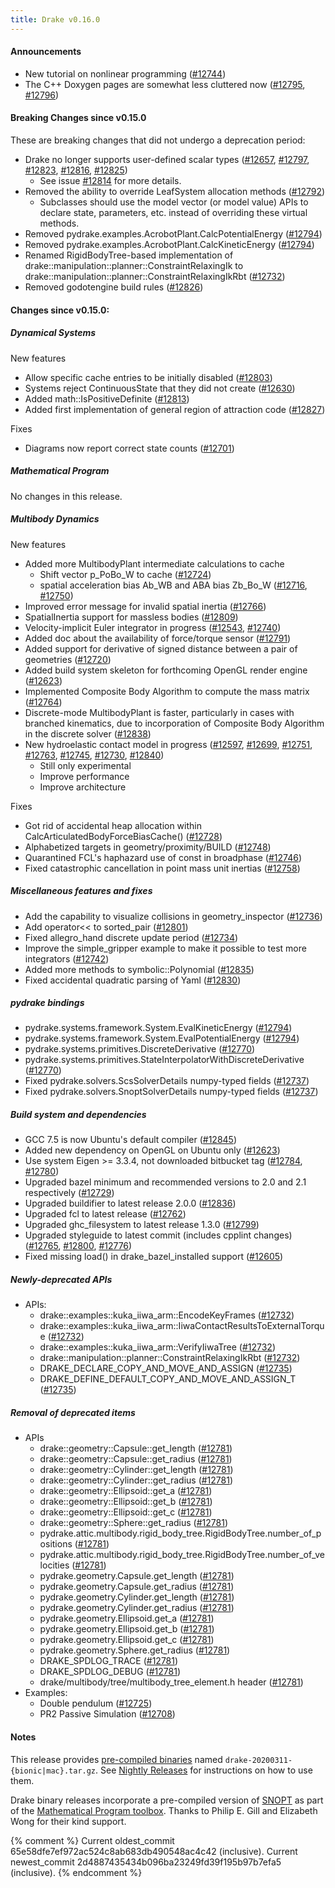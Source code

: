 ```yaml
---
title: Drake v0.16.0
---
```


#### Announcements

* New tutorial on nonlinear programming ([#12744][_#12744])
* The C++ Doxygen pages are somewhat less cluttered now ([#12795][_#12795], [#12796][_#12796])

#### Breaking Changes since v0.15.0

These are breaking changes that did not undergo a deprecation period:

* Drake no longer supports user-defined scalar types ([#12657][_#12657], [#12797][_#12797], [#12823][_#12823], [#12816][_#12816], [#12825][_#12825])
  * See issue [#12814][_#12814] for more details.
* Removed the ability to override LeafSystem allocation methods ([#12792][_#12792])
  * Subclasses should use the model vector (or model value) APIs to declare
    state, parameters, etc. instead of overriding these virtual methods.
* Removed pydrake.examples.AcrobotPlant.CalcPotentialEnergy ([#12794][_#12794])
* Removed pydrake.examples.AcrobotPlant.CalcKineticEnergy ([#12794][_#12794])
* Renamed RigidBodyTree-based implementation of
  drake::manipulation::planner::ConstraintRelaxingIk to
  drake::manipulation::planner::ConstraintRelaxingIkRbt ([#12732][_#12732])
* Removed godotengine build rules ([#12826][_#12826])

#### Changes since v0.15.0:

##### Dynamical Systems

New features

* Allow specific cache entries to be initially disabled ([#12803][_#12803])
* Systems reject ContinuousState that they did not create ([#12630][_#12630])
* Added math::IsPositiveDefinite ([#12813][_#12813])
* Added first implementation of general region of attraction code ([#12827][_#12827])

Fixes

* Diagrams now report correct state counts ([#12701][_#12701])

##### Mathematical Program

No changes in this release.

##### Multibody Dynamics

New features

* Added more MultibodyPlant intermediate calculations to cache
  * Shift vector p_PoBo_W to cache ([#12724][_#12724])
  * spatial acceleration bias Ab_WB and ABA bias Zb_Bo_W ([#12716][_#12716], [#12750][_#12750])
* Improved error message for invalid spatial inertia ([#12766][_#12766])
* SpatialInertia support for massless bodies ([#12809][_#12809])
* Velocity-implicit Euler integrator in progress ([#12543][_#12543], [#12740][_#12740])
* Added doc about the availability of force/torque sensor ([#12791][_#12791])
* Added support for derivative of signed distance between a pair of geometries ([#12720][_#12720])
* Added build system skeleton for forthcoming OpenGL render engine ([#12623][_#12623])
* Implemented Composite Body Algorithm to compute the mass matrix ([#12764][_#12764])
* Discrete-mode MultibodyPlant is faster, particularly in cases with branched
  kinematics, due to incorporation of Composite Body Algorithm in the discrete solver ([#12838][_#12838])
* New hydroelastic contact model in progress ([#12597][_#12597], [#12699][_#12699], [#12751][_#12751],
  [#12763][_#12763], [#12745][_#12745], [#12730][_#12730], [#12840][_#12840])
  * Still only experimental
  * Improve performance
  * Improve architecture

Fixes

* Got rid of accidental heap allocation within CalcArticulatedBodyForceBiasCache() ([#12728][_#12728])
* Alphabetized targets in geometry/proximity/BUILD ([#12748][_#12748])
* Quarantined FCL's haphazard use of const in broadphase ([#12746][_#12746])
* Fixed catastrophic cancellation in point mass unit inertias ([#12758][_#12758])

##### Miscellaneous features and fixes

* Add the capability to visualize collisions in geometry_inspector ([#12736][_#12736])
* Add operator<< to sorted_pair ([#12801][_#12801])
* Fixed allegro_hand discrete update period ([#12734][_#12734])
* Improve the simple_gripper example to make it possible to test more integrators ([#12742][_#12742])
* Added more methods to symbolic::Polynomial ([#12835][_#12835])
* Fixed accidental quadratic parsing of Yaml ([#12830][_#12830])

##### pydrake bindings

* pydrake.systems.framework.System.EvalKineticEnergy ([#12794][_#12794]) 
* pydrake.systems.framework.System.EvalPotentialEnergy ([#12794][_#12794]) 
* pydrake.systems.primitives.DiscreteDerivative ([#12770][_#12770])
* pydrake.systems.primitives.StateInterpolatorWithDiscreteDerivative ([#12770][_#12770])
* Fixed pydrake.solvers.ScsSolverDetails numpy-typed fields ([#12737][_#12737])
* Fixed pydrake.solvers.SnoptSolverDetails numpy-typed fields ([#12737][_#12737])

##### Build system and dependencies

* GCC 7.5 is now Ubuntu's default compiler ([#12845][_#12845])
* Added new dependency on OpenGL on Ubuntu only ([#12623][_#12623])
* Use system Eigen >= 3.3.4, not downloaded bitbucket tag ([#12784][_#12784], [#12780][_#12780])
* Upgraded bazel minimum and recommended versions to 2.0 and 2.1 respectively ([#12729][_#12729])
* Upgraded buildifier to latest release 2.0.0 ([#12836][_#12836])
* Upgraded fcl to latest release ([#12762][_#12762])
* Upgraded ghc_filesystem to latest release 1.3.0 ([#12799][_#12799])
* Upgraded styleguide to latest commit (includes cpplint changes) ([#12765][_#12765], [#12800][_#12800], [#12776][_#12776])
* Fixed missing load() in drake_bazel_installed support ([#12605][_#12605])

##### Newly-deprecated APIs

* APIs:
  * drake::examples::kuka_iiwa_arm::EncodeKeyFrames ([#12732][_#12732])
  * drake::examples::kuka_iiwa_arm::IiwaContactResultsToExternalTorque ([#12732][_#12732])
  * drake::examples::kuka_iiwa_arm::VerifyIiwaTree ([#12732][_#12732])
  * drake::manipulation::planner::ConstraintRelaxingIkRbt ([#12732][_#12732])
  * DRAKE_DECLARE_COPY_AND_MOVE_AND_ASSIGN ([#12735][_#12735])
  * DRAKE_DEFINE_DEFAULT_COPY_AND_MOVE_AND_ASSIGN_T ([#12735][_#12735])

##### Removal of deprecated items

* APIs
  * drake::geometry::Capsule::get_length ([#12781][_#12781])
  * drake::geometry::Capsule::get_radius ([#12781][_#12781])
  * drake::geometry::Cylinder::get_length ([#12781][_#12781])
  * drake::geometry::Cylinder::get_radius ([#12781][_#12781])
  * drake::geometry::Ellipsoid::get_a ([#12781][_#12781])
  * drake::geometry::Ellipsoid::get_b ([#12781][_#12781])
  * drake::geometry::Ellipsoid::get_c ([#12781][_#12781])
  * drake::geometry::Sphere::get_radius ([#12781][_#12781])
  * pydrake.attic.multibody.rigid_body_tree.RigidBodyTree.number_of_positions ([#12781][_#12781])
  * pydrake.attic.multibody.rigid_body_tree.RigidBodyTree.number_of_velocities ([#12781][_#12781])
  * pydrake.geometry.Capsule.get_length ([#12781][_#12781])
  * pydrake.geometry.Capsule.get_radius ([#12781][_#12781])
  * pydrake.geometry.Cylinder.get_length ([#12781][_#12781])
  * pydrake.geometry.Cylinder.get_radius ([#12781][_#12781])
  * pydrake.geometry.Ellipsoid.get_a ([#12781][_#12781])
  * pydrake.geometry.Ellipsoid.get_b ([#12781][_#12781])
  * pydrake.geometry.Ellipsoid.get_c ([#12781][_#12781])
  * pydrake.geometry.Sphere.get_radius ([#12781][_#12781])
  * DRAKE_SPDLOG_TRACE ([#12781][_#12781])
  * DRAKE_SPDLOG_DEBUG ([#12781][_#12781])
  * drake/multibody/tree/multibody_tree_element.h header ([#12781][_#12781])
* Examples:
  * Double pendulum ([#12725][_#12725])
  * PR2 Passive Simulation ([#12708][_#12708])

#### Notes

This release provides
[pre-compiled binaries](https://github.com/RobotLocomotion/drake/releases/tag/v0.16.0)
named ``drake-20200311-{bionic|mac}.tar.gz``. See
[Nightly Releases](/from_binary.html#nightly-releases) for instructions on how to use them.

Drake binary releases incorporate a pre-compiled version of
[SNOPT](https://ccom.ucsd.edu/~optimizers/solvers/snopt/) as part of the
[Mathematical Program toolbox](https://drake.mit.edu/doxygen_cxx/group__solvers.html).
Thanks to Philip E. Gill and Elizabeth Wong for their kind support.

[_#12543]: https://github.com/RobotLocomotion/drake/pull/12543
[_#12597]: https://github.com/RobotLocomotion/drake/pull/12597
[_#12605]: https://github.com/RobotLocomotion/drake/pull/12605
[_#12623]: https://github.com/RobotLocomotion/drake/pull/12623
[_#12630]: https://github.com/RobotLocomotion/drake/pull/12630
[_#12657]: https://github.com/RobotLocomotion/drake/pull/12657
[_#12699]: https://github.com/RobotLocomotion/drake/pull/12699
[_#12701]: https://github.com/RobotLocomotion/drake/pull/12701
[_#12708]: https://github.com/RobotLocomotion/drake/pull/12708
[_#12716]: https://github.com/RobotLocomotion/drake/pull/12716
[_#12720]: https://github.com/RobotLocomotion/drake/pull/12720
[_#12724]: https://github.com/RobotLocomotion/drake/pull/12724
[_#12725]: https://github.com/RobotLocomotion/drake/pull/12725
[_#12728]: https://github.com/RobotLocomotion/drake/pull/12728
[_#12729]: https://github.com/RobotLocomotion/drake/pull/12729
[_#12730]: https://github.com/RobotLocomotion/drake/pull/12730
[_#12732]: https://github.com/RobotLocomotion/drake/pull/12732
[_#12734]: https://github.com/RobotLocomotion/drake/pull/12734
[_#12735]: https://github.com/RobotLocomotion/drake/pull/12735
[_#12736]: https://github.com/RobotLocomotion/drake/pull/12736
[_#12737]: https://github.com/RobotLocomotion/drake/pull/12737
[_#12740]: https://github.com/RobotLocomotion/drake/pull/12740
[_#12742]: https://github.com/RobotLocomotion/drake/pull/12742
[_#12744]: https://github.com/RobotLocomotion/drake/pull/12744
[_#12745]: https://github.com/RobotLocomotion/drake/pull/12745
[_#12746]: https://github.com/RobotLocomotion/drake/pull/12746
[_#12748]: https://github.com/RobotLocomotion/drake/pull/12748
[_#12750]: https://github.com/RobotLocomotion/drake/pull/12750
[_#12751]: https://github.com/RobotLocomotion/drake/pull/12751
[_#12758]: https://github.com/RobotLocomotion/drake/pull/12758
[_#12762]: https://github.com/RobotLocomotion/drake/pull/12762
[_#12763]: https://github.com/RobotLocomotion/drake/pull/12763
[_#12764]: https://github.com/RobotLocomotion/drake/pull/12764
[_#12765]: https://github.com/RobotLocomotion/drake/pull/12765
[_#12766]: https://github.com/RobotLocomotion/drake/pull/12766
[_#12770]: https://github.com/RobotLocomotion/drake/pull/12770
[_#12776]: https://github.com/RobotLocomotion/drake/pull/12776
[_#12780]: https://github.com/RobotLocomotion/drake/pull/12780
[_#12781]: https://github.com/RobotLocomotion/drake/pull/12781
[_#12784]: https://github.com/RobotLocomotion/drake/pull/12784
[_#12791]: https://github.com/RobotLocomotion/drake/pull/12791
[_#12792]: https://github.com/RobotLocomotion/drake/pull/12792
[_#12794]: https://github.com/RobotLocomotion/drake/pull/12794
[_#12795]: https://github.com/RobotLocomotion/drake/pull/12795
[_#12796]: https://github.com/RobotLocomotion/drake/pull/12796
[_#12797]: https://github.com/RobotLocomotion/drake/pull/12797
[_#12799]: https://github.com/RobotLocomotion/drake/pull/12799
[_#12800]: https://github.com/RobotLocomotion/drake/pull/12800
[_#12801]: https://github.com/RobotLocomotion/drake/pull/12801
[_#12803]: https://github.com/RobotLocomotion/drake/pull/12803
[_#12809]: https://github.com/RobotLocomotion/drake/pull/12809
[_#12813]: https://github.com/RobotLocomotion/drake/pull/12813
[_#12814]: https://github.com/RobotLocomotion/drake/pull/12814
[_#12816]: https://github.com/RobotLocomotion/drake/pull/12816
[_#12823]: https://github.com/RobotLocomotion/drake/pull/12823
[_#12825]: https://github.com/RobotLocomotion/drake/pull/12825
[_#12826]: https://github.com/RobotLocomotion/drake/pull/12826
[_#12827]: https://github.com/RobotLocomotion/drake/pull/12827
[_#12830]: https://github.com/RobotLocomotion/drake/pull/12830
[_#12835]: https://github.com/RobotLocomotion/drake/pull/12835
[_#12836]: https://github.com/RobotLocomotion/drake/pull/12836
[_#12838]: https://github.com/RobotLocomotion/drake/pull/12838
[_#12840]: https://github.com/RobotLocomotion/drake/pull/12840
[_#12845]: https://github.com/RobotLocomotion/drake/pull/12845

{% comment %}
Current oldest_commit 65e58dfe7ef972ac524c8ab683db490548ac4c42 (inclusive).
Current newest_commit 2d4887435434b096ba23249fd39f195b97b7efa5 (inclusive).
{% endcomment %}
